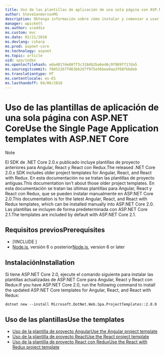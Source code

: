 ```yaml
---
title: Uso de las plantillas de aplicación de una sola página con ASP.NET Core
author: SteveSandersonMS
description: Obtenga información sobre cómo instalar y comenzar a usar las plantillas de proyecto de aplicación de una sola página (SPA) de ASP.NET Core.
manager: wpickett
ms.author: scaddie
ms.custom: mvc
ms.date: 02/21/2018
ms.devlang: csharp
ms.prod: aspnet-core
ms.technology: aspnet
ms.topic: article
uid: spa/index
ms.openlocfilehash: eda4817de007f3c3184b2ba6ed6c97989ff17da5
ms.sourcegitcommit: f8852267f463b62d7f975e56bea9aa3f68fbbdeb
ms.translationtype: HT
ms.contentlocale: es-ES
ms.lasthandoff: 04/06/2018
---
```

# <a name="use-the-single-page-application-templates-with-aspnet-core"></a><span data-ttu-id="0c0fe-103">Uso de las plantillas de aplicación de una sola página con ASP.NET Core</span><span class="sxs-lookup"><span data-stu-id="0c0fe-103">Use the Single Page Application templates with ASP.NET Core</span></span>

> [!NOTE]
> <span data-ttu-id="0c0fe-104">El SDK de .NET Core 2.0.x publicado incluye plantillas de proyecto anteriores para Angular, React y React con Redux.</span><span class="sxs-lookup"><span data-stu-id="0c0fe-104">The released .NET Core 2.0.x SDK includes older project templates for Angular, React, and React with Redux.</span></span> <span data-ttu-id="0c0fe-105">En esta documentación no se tratan las plantillas de proyecto antiguas.</span><span class="sxs-lookup"><span data-stu-id="0c0fe-105">This documentation isn't about those older project templates.</span></span> <span data-ttu-id="0c0fe-106">En esta documentación se tratan las últimas plantillas para Angular, React y React con Redux, que se pueden instalar manualmente en ASP.NET Core 2.0.</span><span class="sxs-lookup"><span data-stu-id="0c0fe-106">This documentation is for the latest Angular, React, and React with Redux templates, which can be installed manually into ASP.NET Core 2.0.</span></span> <span data-ttu-id="0c0fe-107">Las plantillas se incluyen de forma predeterminada con ASP.NET Core 2.1.</span><span class="sxs-lookup"><span data-stu-id="0c0fe-107">The templates are included by default with ASP.NET Core 2.1.</span></span>

## <a name="prerequisites"></a><span data-ttu-id="0c0fe-108">Requisitos previos</span><span class="sxs-lookup"><span data-stu-id="0c0fe-108">Prerequisites</span></span>

* [!INCLUDE [](~/includes/net-core-sdk-download-link.md)]
* <span data-ttu-id="0c0fe-109">[Node.js](https://nodejs.org), versión 6 o posterior</span><span class="sxs-lookup"><span data-stu-id="0c0fe-109">[Node.js](https://nodejs.org), version 6 or later</span></span>

## <a name="installation"></a><span data-ttu-id="0c0fe-110">Instalación</span><span class="sxs-lookup"><span data-stu-id="0c0fe-110">Installation</span></span>

<span data-ttu-id="0c0fe-111">Si tiene ASP.NET Core 2.0, ejecute el comando siguiente para instalar las plantillas actualizadas de ASP.NET Core para Angular, React y React con Redux:</span><span class="sxs-lookup"><span data-stu-id="0c0fe-111">If you have ASP.NET Core 2.0, run the following command to install the updated ASP.NET Core templates for Angular, React, and React with Redux:</span></span>

```console
dotnet new --install Microsoft.DotNet.Web.Spa.ProjectTemplates::2.0.0
```

## <a name="use-the-templates"></a><span data-ttu-id="0c0fe-112">Uso de las plantillas</span><span class="sxs-lookup"><span data-stu-id="0c0fe-112">Use the templates</span></span>

- [<span data-ttu-id="0c0fe-113">Uso de la plantilla de proyecto Angular</span><span class="sxs-lookup"><span data-stu-id="0c0fe-113">Use the Angular project template</span></span>](xref:spa/angular)
- [<span data-ttu-id="0c0fe-114">Uso de la plantilla de proyecto React</span><span class="sxs-lookup"><span data-stu-id="0c0fe-114">Use the React project template</span></span>](xref:spa/react)
- [<span data-ttu-id="0c0fe-115">Uso de la plantilla de proyecto React con Redux</span><span class="sxs-lookup"><span data-stu-id="0c0fe-115">Use the React with Redux project template</span></span>](xref:spa/react-with-redux)
